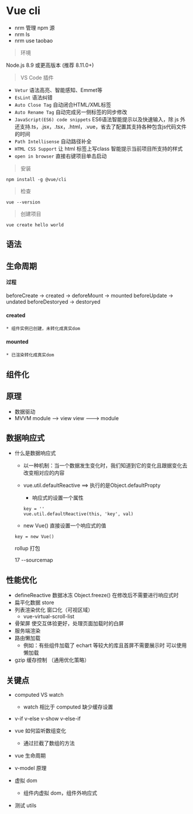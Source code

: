 # Vue cli
* nrm 管理 npm 源
* nrm ls
* nrm use taobao

> 环境

Node.js 8.9 或更高版本 (推荐 8.11.0+)

> VS Code 插件

* `Vetur` 语法高亮、智能感知、Emmet等
* `EsLint` 语法纠错
* `Auto Close Tag` 自动闭合HTML/XML标签
* `Auto Rename Tag` 自动完成另一侧标签的同步修改
* `JavaScript(ES6) code snippets` ES6语法智能提示以及快速输入，除 js 外还支持.ts，.jsx，.tsx，.html，.vue，省去了配置其支持各种包含js代码文件的时间
* `Path Intellisense` 自动路径补全
* `HTML CSS Support` 让 html 标签上写class 智能提示当前项目所支持的样式
* `open in browser` 直接右键项目单击启动

> 安装

`npm install -g @vue/cli`

> 检查

`vue --version`

> 创建项目

`vue create hello world`

## 语法

## 生命周期

#### 过程

beforeCreate -> created -> deforeMount -> mounted 
beforeUpdate -> undated
beforeDestoryed -> destoryed

#### created
	* 组件实例已创建，未转化成真实dom
#### mounted
	* 已渲染转化成真实dom

## 组件化





## 原理
* 数据驱动
* MVVM module --> view  view ---> module

## 数据响应式

* 什么是数据响应式
	* 以一种机制：当一个数据发生变化时，我们知道到它的变化且跟据变化去改变相对应的内容
	* vue.util.defaultReactive ==> 执行的是Object.defaultPropty 
		* 响应式的设置一个属性
		
		```
		key = ''
		vue.util.defaultReactive(this, 'key', val)
		```
	
	* new Vue() 直接设置一个响应式的值
	
	```
	key = new Vue()
	```
	
	rollup 打包
	
	17 --sourcemap
	


















## 性能优化

* defineReactive 数据冰冻 Object.freeze() 在修改后不需要进行响应式时
* 扁平化数据 store
* 列表渲染优化 窗口化（可视区域）
	* vue-virtual-scroll-list
* 骨架屏 使交互体验更好，处理页面加载时的白屏
* 服务端渲染
* 路由懒加载
	* 例如：有些组件加载了 echart 等较大的库且首屏不需要展示时 可以使用懒加载
* gzip 缓存控制 （通用优化策略）

## 关键点
* computed VS watch
	* watch 相比于 computed 缺少缓存设置
* v-if v-else v-show v-else-if
* vue 如何监听数组变化
	* 通过拦截了数组的方法
* vue 生命周期
* v-model 原理
* 虚拟 dom
	* 组件内虚拟 dom，组件外响应式

* 测试 utils







